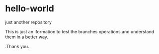 # hello-world
just another repository

This is just an iformation to test the branches operations and understand them in a better way.

.Thank you.
